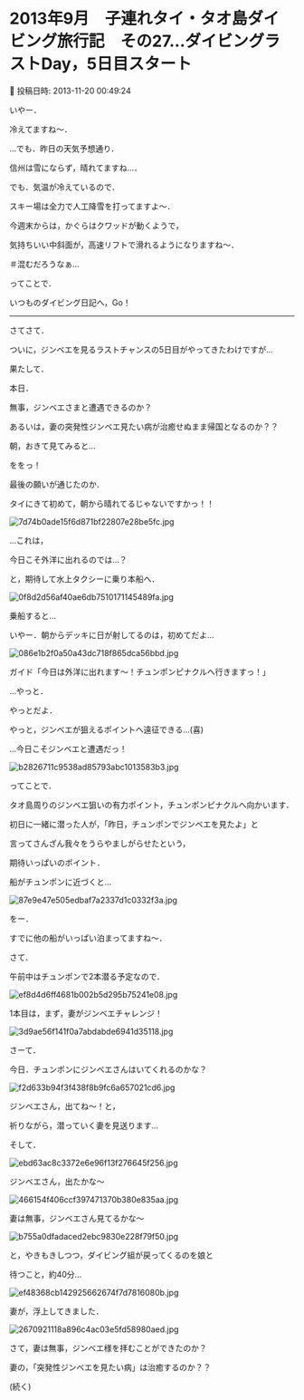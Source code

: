 # 2013年9月　子連れタイ・タオ島ダイビング旅行記　その27…ダイビングラストDay，5日目スタート

📅 投稿日時: 2013-11-20 00:49:24

いやー．


冷えてますね～．


…でも．昨日の天気予想通り．


信州は雪にならず，晴れてますね…．


でも．気温が冷えているので．


スキー場は全力で人工降雪を打ってますよ～．





今週末からは，かぐらはクワッドが動くようで，


気持ちいい中斜面が，高速リフトで滑れるようになりますね～．


＃混むだろうなぁ…





ってことで．


いつものダイビング日記へ，Go！


---





さてさて．





ついに，ジンベエを見るラストチャンスの5日目がやってきたわけですが…


果たして．


本日．


無事，ジンベエさまと遭遇できるのか？


あるいは，妻の突発性ジンベエ見たい病が治癒せぬまま帰国となるのか？？





朝，おきて見てみると…


ををっ！


最後の願いが通じたのか．


タイにきて初めて，朝から晴れてるじゃないですかっ！！




![7d74b0ade15f6d871bf22807e28be5fc.jpg](images/7d74b0ade15f6d871bf22807e28be5fc.jpg)







…これは，


今日こそ外洋に出れるのでは…？


と，期待して水上タクシーに乗り本船へ．




![0f8d2d56af40ae6db7510171145489fa.jpg](images/0f8d2d56af40ae6db7510171145489fa.jpg)







乗船すると…


いやー．朝からデッキに日が射してるのは，初めてだよ…




![086e1b2f0a50a43dc718f865dca56bbd.jpg](images/086e1b2f0a50a43dc718f865dca56bbd.jpg)







ガイド「今日は外洋に出れます～！チュンポンピナクルへ行きますっ！」





…やっと．


やっとだよ．


やっと，ジンベエが狙えるポイントへ遠征できる…(喜)


…今日こそジンベエと遭遇だっ！




![b2826711c9538ad85793abc1013583b3.jpg](images/b2826711c9538ad85793abc1013583b3.jpg)




ってことで．


タオ島周りのジンベエ狙いの有力ポイント，チュンポンピナクルへ向かいます．


初日に一緒に潜った人が，「昨日，チュンポンでジンベエを見たよ」と


言ってさんざん我々をうらやましがらせたという，


期待いっぱいのポイント．





船がチュンポンに近づくと…




![87e9e47e505edbaf7a2337d1c0332f3a.jpg](images/87e9e47e505edbaf7a2337d1c0332f3a.jpg)




をー．


すでに他の船がいっぱい泊まってますね～．





さて．


午前中はチュンポンで2本潜る予定なので．




![ef8d4d6ff4681b002b5d295b75241e08.jpg](images/ef8d4d6ff4681b002b5d295b75241e08.jpg)




1本目は，まず，妻がジンベエチャレンジ！




![3d9ae56f141f0a7abdabde6941d35118.jpg](images/3d9ae56f141f0a7abdabde6941d35118.jpg)




さーて．


今日．チュンポンにジンベエさんはいてくれるのかな？




![f2d633b94f3f438f8b9fc6a657021cd6.jpg](images/f2d633b94f3f438f8b9fc6a657021cd6.jpg)




ジンベエさん，出てね～！と，


祈りながら，潜っていく妻を見送ります…





そして．




![ebd63ac8c3372e6e96f13f276645f256.jpg](images/ebd63ac8c3372e6e96f13f276645f256.jpg)




ジンベエさん，出たかな～




![466154f406ccf397471370b380e835aa.jpg](images/466154f406ccf397471370b380e835aa.jpg)




妻は無事，ジンベエさん見てるかな～




![b755a0dfadaced2ebc9830e228f79f50.jpg](images/b755a0dfadaced2ebc9830e228f79f50.jpg)




と，やきもきしつつ，ダイビング組が戻ってくるのを娘と


待つこと，約40分…




![ef48368cb142925662674f7d7816080b.jpg](images/ef48368cb142925662674f7d7816080b.jpg)




妻が，浮上してきました．




![2670921118a896c4ac03e5fd58980aed.jpg](images/2670921118a896c4ac03e5fd58980aed.jpg)




さて，妻は無事，ジンベエ様を拝むことができたのか？





妻の，「突発性ジンベエを見たい病」は治癒するのか？？


(続く)
